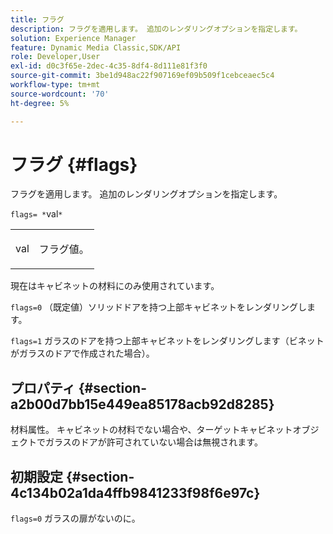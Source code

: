 ```yaml
---
title: フラグ
description: フラグを適用します。 追加のレンダリングオプションを指定します。
solution: Experience Manager
feature: Dynamic Media Classic,SDK/API
role: Developer,User
exl-id: d0c3f65e-2dec-4c35-8df4-8d111e81f3f0
source-git-commit: 3be1d948ac22f907169ef09b509f1cebceaec5c4
workflow-type: tm+mt
source-wordcount: '70'
ht-degree: 5%

---
```


# フラグ {#flags}

フラグを適用します。 追加のレンダリングオプションを指定します。

`flags= *`val`*`

<table id="simpletable_00B21BD9E47E4D2FB0042CB507431916"> 
 <tr class="strow"> 
  <td class="stentry"> <p><span class="varname"> val</span> </p> </td> 
  <td class="stentry"> <p>フラグ値。 </p></td> 
 </tr> 
</table>

現在はキャビネットの材料にのみ使用されています。

`flags=0` （既定値）ソリッドドアを持つ上部キャビネットをレンダリングします。

`flags=1` ガラスのドアを持つ上部キャビネットをレンダリングします（ビネットがガラスのドアで作成された場合）。

## プロパティ {#section-a2b00d7bb15e449ea85178acb92d8285}

材料属性。 キャビネットの材料でない場合や、ターゲットキャビネットオブジェクトでガラスのドアが許可されていない場合は無視されます。

## 初期設定 {#section-4c134b02a1da4ffb9841233f98f6e97c}

`flags=0` ガラスの扉がないのに。
